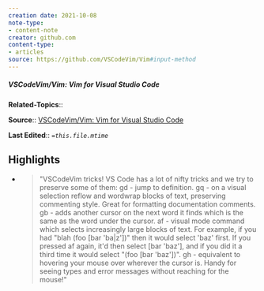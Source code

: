 ```yaml
---
creation date: 2021-10-08
note-type:
- content-note
creator: github.com
content-type: 
- articles
source: https://github.com/VSCodeVim/Vim#input-method
---
```

##### VSCodeVim/Vim: Vim for Visual Studio Code

**Related-Topics**:: 

**Source**:: [VSCodeVim/Vim: Vim for Visual Studio Code](https://github.com/VSCodeVim/Vim#input-method)

**Last Edited**:: *`=this.file.mtime`*

## Highlights
- > "VSCodeVim tricks!
    VS Code has a lot of nifty tricks and we try to preserve some of them:
    gd - jump to definition.
    gq - on a visual selection reflow and wordwrap blocks of text, preserving commenting style. Great for formatting documentation comments.
    gb - adds another cursor on the next word it finds which is the same as the word under the cursor.
    af - visual mode command which selects increasingly large blocks of text. For example, if you had "blah (foo [bar 'ba|z'])" then it would select 'baz' first. If you pressed af again, it'd then select [bar 'baz'], and if you did it a third time it would select "(foo [bar 'baz'])".
    gh - equivalent to hovering your mouse over wherever the cursor is. Handy for seeing types and error messages without reaching for the mouse!" 


